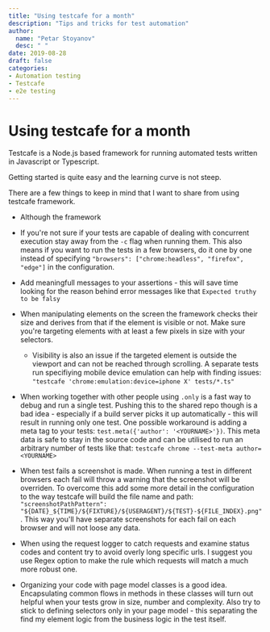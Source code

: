 ```yaml
---
title: "Using testcafe for a month"
description: "Tips and tricks for test automation"
author:
  name: "Petar Stoyanov"
  desc: " "
date: 2019-08-28
draft: false
categories:
- Automation testing
- Testcafe
- e2e testing
---
```


# Using testcafe for a month

Testcafe is a Node.js based framework for running automated tests written in Javascript or Typescript.

Getting started is quite easy and the learning curve is not steep.

There are a few things to keep in mind that I want to share from using testcafe framework.

* Although the framework

* If you're not sure if your tests are capable of dealing with concurrent execution stay away from the `-c` flag when running them. This also means if you want to run the tests in a few browsers, do it one by one instead of specifying ```"browsers": ["chrome:headless", "firefox", "edge"]``` in the configuration.


* Add meaningfull messages to your assertions - this will save time looking for the reason behind error messages like that `Expected truthy to be falsy`

* When manipulating elements on the screen the framework checks their size and derives from that if the element is visible or not. Make sure you're targeting elements with at least a few pixels in size with your selectors.

  * Visibility is also an issue if the targeted element is outside the viewport and can not be reached through scrolling. A separate tests run specifiying mobile device emulation can help with finding issues: `"testcafe 'chrome:emulation:device=iphone X' tests/*.ts"`

* When working together with other people using `.only` is a fast way to debug and run a single test. Pushing this to the shared repo though is a bad idea - especially if a build server picks it up automatically - this will result in running only one test. One possible workaround is adding a meta tag to your tests: `test.meta({'author': '<YOURNAME>'})`. This meta data is safe to stay in the source code and can be utilised to run an arbitrary number of tests like that: `testcafe chrome --test-meta author=<YOURNAME>`

* When test fails a screenshot is made. When running a test in different browsers each fail will throw a warning that the screenshot will be overriden. To overcome this add some more detail in the configuration to the way testcafe will build the file name and path: `"screenshotPathPattern": "${DATE}_${TIME}/${FIXTURE}/${USERAGENT}/${TEST}-${FILE_INDEX}.png"`. This way you'll have separate screenshots for each fail on each browser and will not loose any data.

* When using the request logger to catch requests and examine status codes and content try to avoid overly long specific urls. I suggest you use Regex option to make the rule which requests will match a much more robust one.

* Organizing your code with page model classes is a good idea. Encapsulating common flows in methods in these classes will turn out helpful when your tests grow in size, number and complexity. Also try to stick to defining selectors only in your page model - this separating the find my element logic from the business logic in the test itself.





